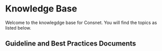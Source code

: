# Knowledge Base

Welcome to the knowlegdge base for Consnet. You will find the topics as listed below. 

## Guideline and Best Practices Documents

<!--stackedit_data:
eyJoaXN0b3J5IjpbLTE5NzczOTUxNjldfQ==
-->